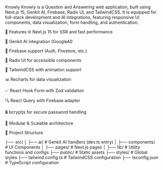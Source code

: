 Knowly
Knowly is a Question and Answering web application, built using Next.js 15, Genkit AI, Firebase, Radix UI, and TailwindCSS. It is equipped for full-stack development and AI integrations, featuring responsive UI components, data visualization, form handling, and authentication.

🚀 Features
🌐 Next.js 15 for SSR and fast performance

🤖 Genkit AI integration (GoogleAI)

🔐 Firebase support (Auth, Firestore, etc.)

🧩 Radix UI for accessible components

🎨 TailwindCSS with animation support

📊 Recharts for data visualization

✅ React Hook Form with Zod validation

🔍 React Query with Firebase adapter

🔒 bcryptjs for secure password handling

🌱 Modular & Scalable architecture

📁 Project Structure

├── src/
│   ├── ai/               # Genkit AI handlers (dev.ts entry)
│   ├── components/       # UI Components
│   ├── pages/            # Next.js pages
│   ├── lib/              # Utility functions and configs
├── public/               # Static assets
├── styles/              # Global styles
├── tailwind.config.ts   # TailwindCSS configuration
├── tsconfig.json        # TypeScript configuration


